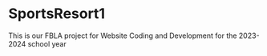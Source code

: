 # SportsResort1
This is our FBLA project for Website Coding and Development for the 2023-2024 school year
